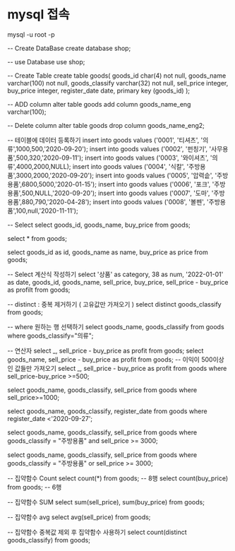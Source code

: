 # mysql 접속

mysql -u root -p

-- Create DataBase
create database shop;

-- use Database
use shop;

-- Create Table
create table goods(
goods_id char(4) not null,
goods_name varchar(100) not null,
goods_classify varchar(32) not null,
sell_price integer,
buy_price integer,
register_date date,
primary key (goods_id)
);

-- ADD column
alter table goods add column goods_name_eng varchar(100);

-- Delete column
alter table goods drop column goods_name_eng2;

-- 테이블에 데이터 등록하기
insert into goods values ('0001', '티셔츠', '의류',1000,500,'2020-09-20');
insert into goods values ('0002', '펀칭기', '사무용품',500,320,'2020-09-11');
insert into goods values ('0003', '와이셔츠', '의류',4000,2000,NULL);
insert into goods values ('0004', '식칼', '주방용품',3000,2000,'2020-09-20');
insert into goods values ('0005', '압력솥', '주방용품',6800,5000,'2020-01-15');
insert into goods values ('0006', '포크', '주방용품',500,NULL,'2020-09-20');
insert into goods values ('0007', '도마', '주방용품',880,790,'2020-04-28');
insert into goods values ('0008', '볼펜', '주방용품',100,null,'2020-11-11');

-- Select
select goods_id, goods_name, buy_price
from goods;

select \* from goods;

select goods_id as id, goods_name as name, buy_price as price from goods;

-- Select 계산식 작성하기
select '상품' as category, 38 as num, '2022-01-01' as date, goods_id, goods_name, sell_price, buy_price, sell_price - buy_price as profilt
from goods;

-- distinct : 중복 제거하기 ( 고유값만 가져오기 )
select distinct goods_classify from goods;

-- where 원하는 행 선택하기
select goods_name, goods_classify from goods where goods_classify="의류";

-- 연산자
select _, sell_price - buy_price as profit from goods;
select goods_name, sell_price - buy_price as profit from goods;
-- 이익이 500이상인 값들만 가져오기
select _, sell_price - buy_price as profit from goods where sell_price-buy_price >=500;

select goods_name, goods_classify, sell_price from goods where sell_price>=1000;

select goods_name, goods_classify, register_date from goods where register_date <'2020-09-27';

select goods_name, goods_classify, sell_price from goods
where goods_classify = "주방용품" and sell_price >= 3000;

select goods_name, goods_classify, sell_price from goods
where goods_classify = "주방용품" or sell_price >= 3000;

-- 집약함수 Count
select count(\*) from goods; -- 8행
select count(buy_price) from goods; -- 6행

-- 집약함수 SUM
select sum(sell_price), sum(buy_price) from goods;

-- 집약함수 avg
select avg(sell_price) from goods;

-- 집약함수 중복값 제외 후 집약함수 사용하기
select count(distinct goods_classify) from goods;
